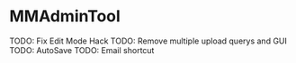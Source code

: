 # MMAdminTool
TODO: Fix Edit Mode Hack
TODO: Remove multiple upload querys and GUI
TODO: AutoSave
TODO: Email shortcut
